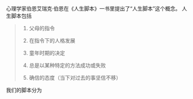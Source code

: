 

心理学家伯恩艾瑞克·伯恩在《人生脚本》一书里提出了“人生脚本”这个概念。
人生脚本包括
>1.  父母的指令
>    
>2.  在指令下的人格发展
>    
>3.  童年时期的决定
 >   
>4.  总是以某种特定的方法成功或失败
>    
>5.  确信的态度（当下对过去的事坚信不移）

我们的脚本分为












<!--stackedit_data:
eyJoaXN0b3J5IjpbLTE5ODU3MjU4MjgsMTg2OTUzMzI5Miw1ND
k3OTA2NzYsMTM5MTM2NDQwMiwyODY4OTE0MjMsMTI2NjMxNDI5
MywyMDM1OTEzODM2LC0xMTUzNjE5MDE1LDIwMzQxMTcwOTIsOT
Y5MjY1ODA2XX0=
-->